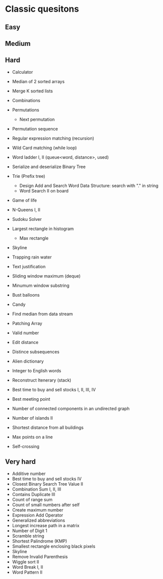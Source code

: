 # Classic quesitons

## Easy

## Medium

## Hard

- Calculator

- Median of 2 sorted arrays
- Merge K sorted lists

- Combinations
- Permutations
  - Next permutation
- Permutation sequence

- Regular expression matching (recursion)
- Wild Card matching (while loop)

- Word ladder I, II (queue<word, distance>, used<string>)

- Serialize and deserialize Binary Tree

- Trie (Prefix tree)
  - Design Add and Search Word Data Structure: search with "." in string
  - Word Search II on board

- Game of life
- N-Queens I, II
- Sudoku Solver

- Largest rectangle in histogram
  - Max rectangle
- Skyline
- Trapping rain water

- Text justification
- Sliding window maximum (deque<int>)
- Minumum window substring

- Bust balloons
- Candy
- Find median from data stream
- Patching Array
- Valid number

- Edit distance
- Distince subsequences

- Alien dictionary
- Integer to English words
- Reconstruct Itenerary (stack<string>)

- Best time to buy and sell stocks I, II, III, IV

- Best meeting point
- Number of connected components in an undirected graph
- Number of islands II
- Shortest distance from all buildings

- Max points on a line
- Self-crossing

## Very hard

- Additive number
- Best time to buy and sell stocks IV
- Closest Binary Search Tree Value II
- Combination Sum I, II, III
- Contains Duplicate III
- Count of range sum
- Count of small numbers after self
- Create maximum number
- Expression Add Operator
- Generalized abbreviations
- Longest increase path in a matrix
- Number of Digit 1
- Scramble string
- Shortest Palindrome (KMP)
- Smallest rectangle enclosing black pixels
- Skyline
- Remove Invalid Parenthesis
- Wiggle sort II
- Word Break I, II
- Word Pattern II

